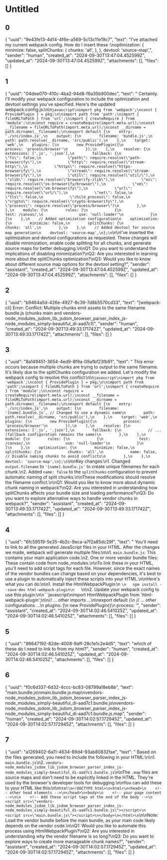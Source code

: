 # Untitled

## 0

{
  "uuid": "9e43fe13-4d14-4f6e-a569-5c13c11e19c7",
  "text": "I've attached my current webpack config. How do I insert these :\noptimization: { minimize: false, splitChunks: { chunks: 'all', }, }, devtool: 'source-map',",
  "sender": "human",
  "created_at": "2024-09-30T13:47:04.452599Z",
  "updated_at": "2024-09-30T13:47:04.452599Z",
  "attachments": [],
  "files": []
}

## 1

{
  "uuid": "04dee070-410c-4ba2-94d8-f6a35b900dec",
  "text": " Certainly. I'll modify your webpack configuration to include the optimization and devtool settings you've specified. Here's the updated webpack.config.js:\n\n```javascript\nimport pkg from 'webpack';\nconst { ProvidePlugin } = pkg;\n\nimport path from 'path';\nimport { fileURLToPath } from 'url';\nimport { createRequire } from 'module';\n\nconst require = createRequire(import.meta.url);\nconst __filename = fileURLToPath(import.meta.url);\nconst __dirname = path.dirname(__filename);\n\nexport default {\n    entry: './src/index.js',\n    output: {\n        filename: 'bundle.js',\n        path: path.resolve(__dirname, 'src/public'),\n    },\n    target: 'web',\n    plugins: [\n        new ProvidePlugin({\n            process: 'process/browser'\n        }),\n    ],\n    resolve: {\n        extensions: ['.js', '.json'],\n        fallback: {\n            \"fs\": false,\n            \"path\": require.resolve(\"path-browserify\"),\n            \"http\": require.resolve(\"stream-http\"),\n            \"https\": require.resolve(\"https-browserify\"),\n            \"stream\": require.resolve(\"stream-browserify\"),\n            \"util\": require.resolve(\"util/\"),\n            \"zlib\": require.resolve(\"browserify-zlib\"),\n            \"os\": require.resolve(\"os-browserify/browser\"),\n            \"vm\": require.resolve(\"vm-browserify\"),\n            \"url\": require.resolve(\"url/\"),\n            \"net\": false,\n            \"tls\": false,\n            \"child_process\": false,\n            \"crypto\": require.resolve(\"crypto-browserify\"),\n            \"process\": require.resolve(\"process/browser\")\n        },\n    },\n    module: {\n        rules: [\n            {\n                test: /canvas/,\n                use: 'null-loader'\n            }\n        ]\n    },\n    // Added optimization configuration\n    optimization: {\n        minimize: false,\n        splitChunks: {\n            chunks: 'all',\n        },\n    },\n    // Added devtool for source map generation\n    devtool: 'source-map',\n};\n```\n\nI've inserted the optimization and devtool configurations as requested. These changes will disable minimization, enable code splitting for all chunks, and generate source maps for better debugging.\n\nQ1: Do you want to understand the implications of disabling minimization?\nQ2: Are you interested in learning more about the splitChunks optimization?\nQ3: Would you like to know about different source map options for the devtool setting?",
  "sender": "assistant",
  "created_at": "2024-09-30T13:47:04.452599Z",
  "updated_at": "2024-09-30T13:47:04.452599Z",
  "attachments": [],
  "files": []
}

## 2

{
  "uuid": "b9464a5d-426e-4927-8c39-7d8b5570cd33",
  "text": "[webpack-cli] Error: Conflict: Multiple chunks emit assets to the same filename bundle.js (chunks main and vendors-node_modules_jsdom_lib_jsdom_browser_parser_index_js-node_modules_simply-beautiful_di-aad7c1)",
  "sender": "human",
  "created_at": "2024-09-30T13:49:33.171742Z",
  "updated_at": "2024-09-30T13:49:33.171742Z",
  "attachments": [],
  "files": []
}

## 3

{
  "uuid": "8a149451-3654-4ed9-8f9a-09afbf23fb91",
  "text": " This error occurs because multiple chunks are trying to output to the same filename. It's likely due to the splitChunks configuration we added. Let's modify the webpack config to resolve this conflict:\n\n```javascript\nimport pkg from 'webpack';\nconst { ProvidePlugin } = pkg;\n\nimport path from 'path';\nimport { fileURLToPath } from 'url';\nimport { createRequire } from 'module';\n\nconst require = createRequire(import.meta.url);\nconst __filename = fileURLToPath(import.meta.url);\nconst __dirname = path.dirname(__filename);\n\nexport default {\n    entry: './src/index.js',\n    output: {\n        filename: '[name].bundle.js', // Changed to use a dynamic name\n        path: path.resolve(__dirname, 'src/public'),\n    },\n    target: 'web',\n    plugins: [\n        new ProvidePlugin({\n            process: 'process/browser'\n        }),\n    ],\n    resolve: {\n        extensions: ['.js', '.json'],\n        fallback: {\n            // ... (fallback configuration remains the same)\n        },\n    },\n    module: {\n        rules: [\n            {\n                test: /canvas/,\n                use: 'null-loader'\n            }\n        ]\n    },\n    optimization: {\n        minimize: false,\n        splitChunks: {\n            chunks: 'all',\n            name: false, // Disable naming chunks to avoid conflicts\n        },\n    },\n    devtool: 'source-map',\n};\n```\n\nKey changes:\n1. Changed `output.filename` to `'[name].bundle.js'` to create unique filenames for each chunk.\n2. Added `name: false` to the `splitChunks` configuration to prevent automatic naming of split chunks.\n\nThese modifications should resolve the filename conflict.\n\nQ1: Would you like to know more about dynamic chunk naming in webpack?\nQ2: Are you interested in understanding how splitChunks affects your bundle size and loading performance?\nQ3: Do you want to explore alternative ways to handle vendor chunks in webpack?",
  "sender": "assistant",
  "created_at": "2024-09-30T13:49:33.171742Z",
  "updated_at": "2024-09-30T13:49:33.171742Z",
  "attachments": [],
  "files": []
}

## 4

{
  "uuid": "6fc59519-5e35-4b2c-9eca-a7f2a85dc29f",
  "text": " You'll need to link to all the generated JavaScript files in your HTML. After the changes we made, webpack will generate multiple files:\n\n1. `main.bundle.js`: This contains your main application code.\n2. One or more vendor bundle files: These contain code from node_modules.\n\nTo link these in your HTML, you'll need to add script tags for each file. However, since the exact names of the vendor bundles can change based on your dependencies, it's best to use a plugin to automatically inject these scripts into your HTML.\n\nHere's what you can do:\n\n1. Install the HtmlWebpackPlugin:\n   ```\n   npm install --save-dev html-webpack-plugin\n   ```\n\n2. Update your webpack config to use this plugin:\n\n```javascript\nimport HtmlWebpackPlugin from 'html-webpack-plugin';\n\n// ... other imports ...\n\nexport default {\n    // ... other configurations ...\n    plugins: [\n        new ProvidePlugin({\n            process: '",
  "sender": "assistant",
  "created_at": "2024-09-30T14:02:46.541025Z",
  "updated_at": "2024-09-30T14:02:46.541025Z",
  "attachments": [],
  "files": []
}

## 5

{
  "uuid": "86647192-82de-4008-9aff-28c1e1c2e4d5",
  "text": "which of these do I need to link to from my html?",
  "sender": "human",
  "created_at": "2024-09-30T14:02:46.541025Z",
  "updated_at": "2024-09-30T14:02:46.541025Z",
  "attachments": [],
  "files": []
}

## 6

{
  "uuid": "f0c6d337-6d32-4ccc-bc83-08799a18eb8b",
  "text": "main.bundle.js\nmain.bundle.js.map\nvendors-node_modules_jsdom_lib_jsdom_browser_parser_index_js-node_modules_simply-beautiful_di-aad7c1.bundle.js\nvendors-node_modules_jsdom_lib_jsdom_browser_parser_index_js-node_modules_simply-beautiful_di-aad7c1.bundle.js.map",
  "sender": "human",
  "created_at": "2024-09-30T14:02:57.172945Z",
  "updated_at": "2024-09-30T14:02:57.172945Z",
  "attachments": [],
  "files": []
}

## 7

{
  "uuid": "a1269402-6a11-4634-89d4-93ab80832fae",
  "text": " Based on the files generated, you need to include the following in your HTML:\n\n1. `main.bundle.js`\n2. `vendors-node_modules_jsdom_lib_jsdom_browser_parser_index_js-node_modules_simply-beautiful_di-aad7c1.bundle.js`\n\nThe `.map` files are source maps and don't need to be explicitly linked in the HTML. They're used by the browser's developer tools for debugging.\n\nYou can add these to your HTML like this:\n\n```html\n<!DOCTYPE html>\n<html>\n<head>\n    <!-- other head elements -->\n</head>\n<body>\n    <!-- your page content -->\n\n    <!-- Add these script tags at the end of the body -->\n    <script src=\"vendors-node_modules_jsdom_lib_jsdom_browser_parser_index_js-node_modules_simply-beautiful_di-aad7c1.bundle.js\"></script>\n    <script src=\"main.bundle.js\"></script>\n</body>\n</html>\n```\n\nNote: Load the vendor bundle before the main bundle, as your main code likely depends on the vendor code.\n\nQ1: Would you like to automate this process using HtmlWebpackPlugin?\nQ2: Are you interested in understanding why the vendor filename is so long?\nQ3: Do you want to explore ways to create more manageable chunk names?",
  "sender": "assistant",
  "created_at": "2024-09-30T14:02:57.172945Z",
  "updated_at": "2024-09-30T14:02:57.172945Z",
  "attachments": [],
  "files": []
}
